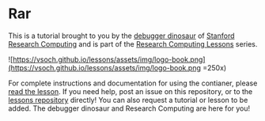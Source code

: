 # Rar

This is a tutorial brought to you by the [debugger dinosaur](https://www.github.com/vsoch) of [Stanford Research Computing](https://srcc.stanford.edu) and is part of the [Research Computing Lessons](https://vsoch.github.io/lessons/) series.

![https://vsoch.github.io/lessons/assets/img/logo-book.png](https://vsoch.github.io/lessons/assets/img/logo-book.png  =250x)

For complete instructions and documentation for using the contianer, please [read the lesson](https://vsoch.github.io/lessons/unrar-python/#rar-ing-with-a-container). If you need help, post an issue on this repository, or to the [lessons repository](https://github.com/vsoch/lessons) directly! You can also request a tutorial or lesson to be added. The debugger dinosaur and Research Computing are here for you!
